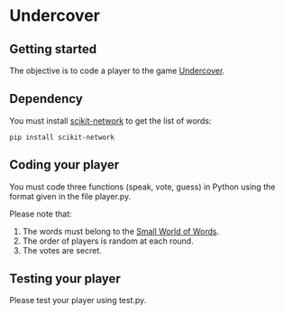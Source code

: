 # Undercover



## Getting started

The objective is to code a player to the game [Undercover](https://www.yanstarstudio.com/en/undercover-game/).

## Dependency

You must install [scikit-network](https://scikit-network.readthedocs.io/en/latest/) to get the list of words:

`pip install scikit-network`

## Coding your player

You must code three functions (speak, vote, guess) in Python using the format given in the file player.py.

Please note that:

1. The words must belong to the [Small World of Words](https://netset.telecom-paris.fr/pages/swow.html).
2. The order of players is random at each round.
3. The votes are secret.

## Testing your player

Please test your player using test.py.

